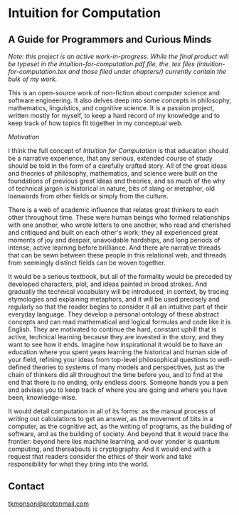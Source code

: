 # Intuition for Computation
## A Guide for Programmers and Curious Minds

*Note: this project is an active work-in-progress. While the final product will be typeset in the intuition-for-computation.pdf file, the .tex files (intuition-for-computation.tex and those filed under chapters/) currently contain the bulk of my work.*

This is an open-source work of non-fiction about computer science and software engineering. It also delves deep into some concepts in philosophy, mathematics, linguistics, and cognitive science. It is a passion project, written mostly for myself, to keep a hard record of my knowledge and to keep track of how topics fit together in my conceptual web.

*Motivation*

I think the full concept of *Intuition for Computation* is that education should be a narrative experience, that any serious, extended course of study should be told in the form of a carefully crafted story. All of the great ideas and theories of philosophy, mathematics, and science were built on the foundations of previous great ideas and theories, and so much of the why of technical jargon is historical in nature, bits of slang or metaphor, old loanwords from other fields or simply from the culture.

There is a web of academic influence that relates great thinkers to each other throughout time. These were human beings who formed relationships with one another, who wrote letters to one another, who read and cherished and critiqued and built on each other's work; they all experienced great moments of joy and despair, unavoidable hardships, and long periods of intense, active learning before brilliance. And there are narrative threads that can be sewn between these people in this relational web, and threads from seemingly distinct fields can be woven together.

It would be a serious textbook, but all of the formality would be preceded by developed characters, plot, and ideas painted in broad strokes. And gradually the technical vocabulary will be introduced, in context, by tracing etymologies and explaining metaphors, and it will be used precisely and regularly so that the reader begins to consider it all an intuitive part of their everyday language. They develop a personal ontology of these abstract concepts and can read mathematical and logical formulas and code like it is English. They are motivated to continue the hard, constant uphill that is active, technical learning because they are invested in the story, and they want to see how it ends. Imagine how inspirational it would be to have an education where you spent years learning the historical and human side of your field, refining your ideas from top-level philosophical questions to well-defined theories to systems of many models and perspectives, just as the chain of thinkers did all throughout the time before you, and to find at the end that there is no ending, only endless doors. Someone hands you a pen and advises you to keep track of where you are going and where you have been, knowledge-wise.

It would detail computation in all of its forms: as the manual process of writing out calculations to get an answer, as the movement of bits in a computer, as the cognitive act, as the writing of programs, as the building of software, and as the building of society. And beyond that it would trace the frontier: beyond here lies machine learning, and over yonder is quantum computing, and thereabouts is cryptography. And it would end with a request that readers consider the ethics of their work and take responsibility for what they bring into the world.

## Contact

tkmonson@protonmail.com
